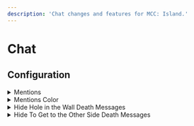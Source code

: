 ```yaml
---
description: 'Chat changes and features for MCC: Island.'
---
```


# Chat

## Configuration

<details>

<summary>Mentions</summary>

Enables chat mentions.

**Type:** boolean\
**Default:** false

</details>

<details>

<summary>Mentions Color</summary>

Changes the color of the mention highlight.\
Only available in the config JSON.

**Type:** integer\
**Default:** `#E7FF54` (`15204180`)

</details>

<details>

<summary>Hide Hole in the Wall Death Messages </summary>

Hides Hole in the Wall death messages.

**Type:** boolean\
**Default:** false

</details>

<details>

<summary>Hide To Get to the Other Side Death Messages </summary>

Hides To Get to the Other Side death messages.

**Type:** boolean\
**Default:** false

</details>
